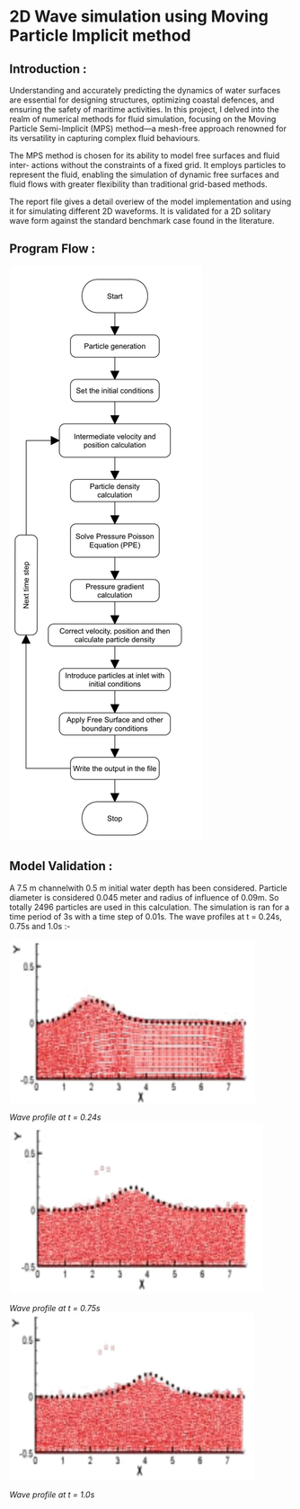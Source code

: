 # 2D Wave simulation using Moving Particle Implicit method

## Introduction :
Understanding and accurately predicting the dynamics of water surfaces are essential for designing structures, optimizing coastal defences, and ensuring the safety of maritime activities. In this project, I delved into the realm of numerical methods for fluid simulation, focusing on the Moving Particle Semi-Implicit (MPS) method—a mesh-free approach renowned for its versatility in capturing complex fluid behaviours. 

The MPS method is chosen for its ability to model free surfaces and fluid inter- actions without the constraints of a fixed grid. It employs particles to represent the fluid, enabling the simulation of dynamic free surfaces and fluid flows with greater flexibility than traditional grid-based methods.

The report file gives a detail overiew of the model implementation and using it for simulating different 2D waveforms. It is validated for a 2D solitary wave form against the standard benchmark case found in the literature.

## Program Flow :
![Alt text describing the image](images/Flow_Chart.jpg)

## Model Validation :
A 7.5 m channelwith 0.5 m initial water depth has been considered. Particle diameter is considered 0.045 meter and radius of influence of 0.09m. So totally 2496 particles are used in this calculation. The simulation is ran for a time period of 3s with a time step of 0.01s. The wave profiles at t = 0.24s, 0.75s and 1.0s :-

![Wave profile at t = 0.24s](images/0.24s=t.png)

*Wave profile at t = 0.24s*
![Wave profile at t = 0.75s](images/0.75s=t.png)

*Wave profile at t = 0.75s*
![Wave profile at t = 1.0s](images/1.0s=t.png)

*Wave profile at t = 1.0s*
